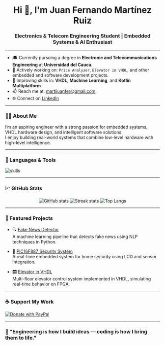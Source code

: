 <h1 align="center">Hi 👋, I'm Juan Fernando Martínez Ruiz</h1>
<h3 align="center">Electronics & Telecom Engineering Student | Embedded Systems & AI Enthusiast</h3>

---

- 🎓 Currently pursuing a degree in **Electronic and Telecommunications Engineering** at **Universidad del Cauca**.  
- 🔭 Actively working on: `Price Analyzer`, `Elevator in VHDL`, and other embedded and software development projects.
- 🚀 Improving skills in: **VHDL**, **Machine Learning**, and **Kotlin Multiplatform**
- 📫 Reach me at: [martijuanfer@gmail.com](mailto:martijuanfer@gmail.com)  
- 🌐 Connect on [LinkedIn](https://www.linkedin.com/in/juanfermartinez)

---

### 👨‍💻 About Me

I’m an aspiring engineer with a strong passion for embedded systems, VHDL hardware design, and intelligent software solutions.  
I enjoy building real-world systems that combine low-level hardware with high-level intelligence.

---

### 🧠 Languages & Tools

<p align="left">
  <img src="https://skillicons.dev/icons?i=python,cpp,java,html,css,mysql,arduino,unity" alt="skills" />
</p>

---

### 📈 GitHub Stats

<p align="center">
  <img src="https://github-readme-stats.vercel.app/api?username=JuanFerMartinez&show_icons=true&theme=github_dark&hide_title=false" alt="GitHub stats" />
  <img src="https://github-readme-streak-stats.herokuapp.com/?user=JuanFerMartinez&theme=github-dark" alt="Streak stats" />
  <img src="https://github-readme-stats.vercel.app/api/top-langs/?username=JuanFerMartinez&layout=compact&theme=github_dark" alt="Top Langs" />
</p>

---

### 🚀 Featured Projects

- 🔍 [Fake News Detector](https://github.com/JuanFerMartinez/Fake-News-Detector)  
  A machine learning pipeline that detects fake news using NLP techniques in Python.

- 🔐 [PIC16F887 Security System](https://github.com/JuanFerMartinez/SecuritySistem_Pic16f887)  
  A real-time embedded system for home security using LCD and sensor integration.

- 🛗 [Elevator in VHDL](https://github.com/JuanFerMartinez/VHDL-ELEVATOR)  
  Multi-floor elevator control system implemented in VHDL, simulating real-time behavior on FPGA.

---

### ☕ Support My Work

<a href="https://www.paypal.com/paypalme/juanfermartinez22">
  <img src="https://img.shields.io/badge/💰%20Donate%20via%20PayPal-0070ba?style=for-the-badge&logo=paypal&logoColor=white" alt="Donate with PayPal" />
</a>

---

### 🧭 "Engineering is how I build ideas — coding is how I bring them to life."
